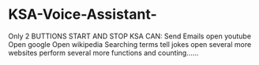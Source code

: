 # KSA-Voice-Assistant-
Only 2 BUTTIONS
START AND STOP
KSA CAN:
  Send Emails
  open youtube
  Open google
  Open wikipedia
  Searching terms
  tell jokes
  open several more websites
  perform several more functions
  and counting......
